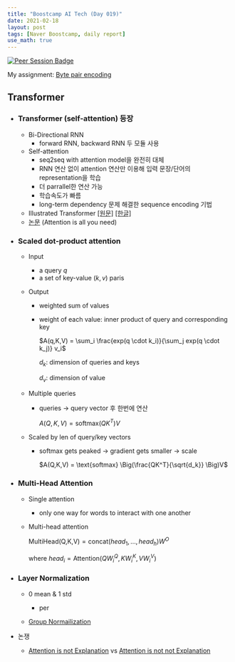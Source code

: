 ```yaml
---
title: "Boostcamp AI Tech (Day 019)"
date: 2021-02-18
layout: post
tags: [Naver Boostcamp, daily report]
use_math: true
---
```


[![Peer Session Badge](https://img.shields.io/badge/Peer%20Session-CC527A?style=flat)](../peer_session/day019.html)

My assignment: [Byte pair encoding](https://colab.research.google.com/drive/1tIj3zyJJp0z_D6cSvkvkSfNbfbzTJCG_?usp=sharing)

## Transformer
* ### Transformer (self-attention) 등장
    * Bi-Directional RNN
        * forward RNN, backward RNN 두 모듈 사용
    * Self-attention
        * seq2seq with attention model을 완전히 대체
        * RNN 연산 없이 attention 연산만 이용해 입력 문장/단어의 representation을 학습
        * 더 parrallel한 연산 가능
        * 학습속도가 빠름
        * long-term dependency 문제 해결한 sequence encoding 기법
    * Illustrated Transformer [[원문]](http://jalammar.github.io/illustrated-transformer/) [[한글]](https://nlpinkorean.github.io/illustrated-transformer/)
    * [논문](https://arxiv.org/abs/1706.03762) (Attention is all you need)

* ### Scaled dot-product attention
    * Input
        * a query $q$
        * a set of key-value $(k,v)$ paris
    * Output
        * weighted sum of values
        * weight of each value: inner product of query and corresponding key

            $A(q,K,V) = \sum_i \frac{exp(q \cdot k_i)}{\sum_j exp(q \cdot k_j)} v_i$

            $d_k$: dimension of queries and keys
            
            $d_v$: dimension of value

    * Multiple queries
        * queries $\rightarrow$ query vector 후 한번에 연산

            $A(Q,K,V) = \text{softmax}(QK^T)V$

    * Scaled by len of query/key vectors

        * softmax gets peaked $\rightarrow$ gradient gets smaller $\rightarrow$ scale

            $A(Q,K,V) = \text{softmax} \Big(\frac{QK^T}{\sqrt{d_k}} \Big)V$

* ### Multi-Head Attention
    * Single attention
        * only one way for words to interact with one another
    * Multi-head attention

        $\text{MultiHead(Q,K,V)} = \text{concat}(head_1, \dots, head_h) W^O$

        where $head_i = \text{Attention}(QW_i^Q, KW_i^K, VW_i^V)$

* ### Layer Normalization
    * 0 mean & 1 std
        * per 

    * [Group Normailization](https://openaccess.thecvf.com/content_ECCV_2018/papers/Yuxin_Wu_Group_Normalization_ECCV_2018_paper.pdf)

* 논쟁
    * [Attention is not Explanation](https://arxiv.org/pdf/1902.10186.pdf) vs [Attention is not not Explanation](https://www.aclweb.org/anthology/D19-1002.pdf)